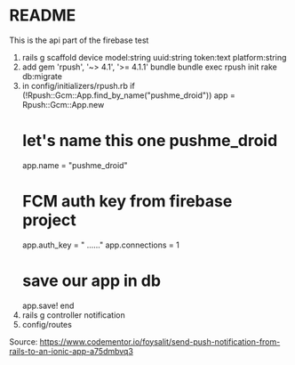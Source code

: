 # README

This is the api part of the firebase test

1. rails g scaffold device model:string uuid:string token:text platform:string
2. add gem 'rpush', '~> 4.1', '>= 4.1.1'
bundle
bundle exec rpush init
rake db:migrate
3. in config/initializers/rpush.rb
if (!Rpush::Gcm::App.find_by_name("pushme_droid"))
    app = Rpush::Gcm::App.new
    # let's name this one pushme_droid
    app.name = "pushme_droid"
    # FCM auth key from firebase project
    app.auth_key = " ......"
    app.connections = 1
    # save our app in db
    app.save!
end
4. rails g controller notification
5. config/routes

Source:
https://www.codementor.io/foysalit/send-push-notification-from-rails-to-an-ionic-app-a75dmbvq3
